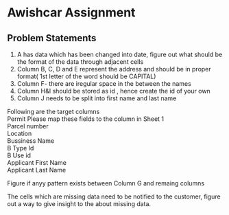 # Awishcar Assignment

## Problem Statements

1. A has data which has been changed into date, figure out what should be the format of the data through adjacent cells		
2. Column B, C, D and E represent the address and should be in proper format( 1st letter of the word should be CAPITAL)		
3. Column F- there are iregular space in the between the  names		
4. Column H&I should be stored as id , hence create the id of your own		
5. Column J needs to be split into first name and last name		
		
Following are the target columns		
Permit 	Please map these fields to the column in Sheet 1	
Parcel number		
Location		
Bussiness Name		
B Type Id		
B Use id		
Applicant First Name		
Applicant Last Name		
		
Figure if anyy pattern exists between Column G and remaing columns		
		
The cells which are missing data need to be notified to the customer, figure out a way to give insight to the about missing data.
